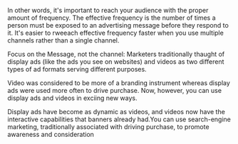 In other words, it's important to reach your audience with the proper amount of frequency. The effective frequency is the number of times a person must be exposed to an advertising message before they respond to it. It's easier to rweeach effective frequency faster when you use multiple channels rather than a single channel.

Focus on the Message, not the channel:
Marketers traditionally thaught of display ads (like the ads you see on websites) and videos as two different types of ad formats serving different purposes. 

Video was considered to be more of a branding instrument whereas display ads were used more often to drive purchase. Now, however, you can use display ads and videos in exciing new ways.

Display ads have become as dynamic as videos, and videos now have the interactive capabilities that banners already had.You can use search-engine marketing, traditionally associated with driving purchase, to promote awareness and consideration